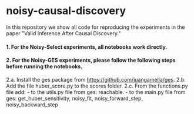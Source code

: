# noisy-causal-discovery
In this repository we show all code for reproducing the experiments in the paper "Valid Inference After Causal Discovery." 

#### 1. For the Noisy-Select experiments, all notebooks work directly.
#### 2. For the Noisy-GES experiments, please follow the following steps before running the notebooks.
  2.a. Install the ges package from https://github.com/juangamella/ges.
  2.b. Add the file huber_score.py to the scores folder.
  2.c. From the functions.py file add:
    - to the utils.py file from ges: reachable.
    - to the main.py file from ges: get_huber_sensitivity, noisy_fit, noisy_forward_step, noisy_backward_step
